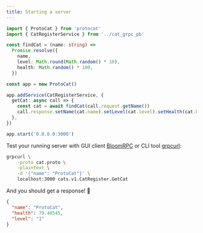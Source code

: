 ```yaml
---
title: Starting a server
---
```


```typescript
import { ProtoCat } from 'protocat'
import { CatRegisterService } from '../cat_grpc_pb'

const findCat = (name: string) =>
  Promise.resolve({
    name,
    level: Math.round(Math.random() * 10),
    health: Math.random() * 100,
  })

const app = new ProtoCat()

app.addService(CatRegisterService, {
  getCat: async call => {
    const cat = await findCat(call.request.getName())
    call.response.setName(cat.name).setLevel(cat.level).setHealth(cat.health)
  },
})

app.start('0.0.0.0:3000')
```

Test your running server with GUI client [BloomRPC](https://github.com/uw-labs/bloomrpc) or CLI tool [grpcurl](https://github.com/fullstorydev/grpcurl):

```bash
grpcurl \
    -proto cat.proto \
    -plaintext \
    -d '{"name": "ProtoCat"}' \
    localhost:3000 cats.v1.CatRegister.GetCat
```

And you should get a response! 🎉

```json
{
  "name": "ProtoCat",
  "health": 79.40545,
  "level": "1"
}
```
